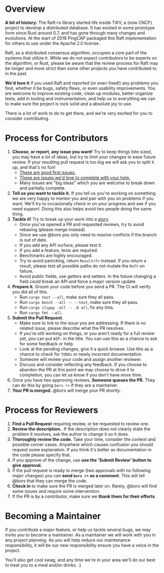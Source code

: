 # Overview


**A bit of history:** The Raft-rs library started life inside TiKV, a (now CNCF) project to develop a distributed database. It has existed in some prototype form since Rust around 0.7, and has gone through many changes and evolutions. At the start of 2018 PingCAP packaged this Raft implementation for others to use under the Apache 2.0 license.

Raft, as a distributed consensus algorithm, occupies a core part of the systems that utilize it. While we do not expect contributors to be experts on the algorithm, or Rust, please be aware that the review process for Raft may be longer and more strict than some other projects you have contributed to in the past.

**We'd love it** if you used Raft and reported (or even fixed!) any problems you find, whether it be bugs, safety flaws, or even usability improvements. You are welcome to improve existing code, clean up modules, better organize tests, add in tooling and instrumentation, and help us to everything we can to make sure the project is rock solid and a absolute joy to use.

There is a lot of work to do to get there, and we're very excited for you to consider contributing.

# Process for Contributors

1. **Choose, or report, any issue you want!** Try to keep things bite sized, you may have a lot of ideas, but try to limit your changes to ease future review. If your resulting pull request is too big we will ask you to split it up, and that's no fun!
    * [These are good first issues.](https://github.com/pingcap/raft-rs/labels/Good%20First%20Issue)
	* [These are issues we'd love to complete with your help.](https://github.com/pingcap/raft-rs/labels/Help%20Wanted)
	* Many issues are "big ideas" which you are welcome to break down and partially complete.
2. **Tell us you want to tackle it.** If you tell us you're working on something we are very happy to mentor you and pair with you on problems if you want. We'll try to occasionally check in on your progress and see if you need support. Doing this also helps avoid two people doing the same thing.
3. **Tackle it!** Try to break up your work into a [story](https://about.futurelearn.com/blog/telling-stories-with-your-git-history).
	* Once you've opened a PR and requested reviews, try to avoid rebasing (please merge instead).
	* Since we use @bors you only need to resolve conflicts if the branch is out of date.
	* If you add any API surface, please test it.
	* If you add a feature, tests are required.
	* Benchmarks are highly encouraged.
	* Try to avoid panicking, return `Result<T>` instead. If you return a result, please test all possible paths do not mutate the `Raft` on failure.
	* Avoid public fields, use getters and setters. In the future changing a field could break an API and force a major version update.
4. **Prepare it.** Groom your code before you send a PR. The CI will verify you did all of this.
	* Run `cargo test --all`, make sure they all pass.
	* Run `cargo bench --all -- --test`, make sure they all pass.
	* Run `cargo clippy -all -- -D all`, fix any lints.
	* Run `cargo fmt --all`.
5. **Submit the Pull Request.**
	* Make sure to link to the issue you are addressing. If there is no related issue, please describe what the PR resolves.
	* If you're still working on things, or you aren't ready for a full review yet, you can put `WIP:` in the title. You can use this as a chance to ask for some feedback or help.
	* Look at the pending changes, give it a quick browse. Use this as a chance to check for `TODOs` or newly incorrect documentation.
	* Someone will review your code and assign another reviewer.
	* Discuss and consider reflecting any feedback. If you choose to abandon the PR at this point we may choose to drive it to completion, you can let us know if you don't have more time.
6. Once you have two approving reviews, **Someone queues the PR.** They can do this by going `bors r+` if they are a maintainer.
7. **Your PR is merged.** @bors will merge your PR shortly.


# Process for Reviewers

1. **Find a Pull Request** requiring review, or be requested to review one.
2. **Review the description.**. If the description does not clearly state the problem it resolves, ask the author to change it so it does.
3. **Thoroughly review the code.** Take your time, consider the context and possible corner cases. Anywhere which causes confusion you should request some explanation. If you think it's better as documentation in the code please specify that.
4. If you approve of the change, use **use the 'Submit Review' button to give approval.**
5. If the pull request is ready to merge (two approvals with no following major changes) you can **send `bors r+` as a comment**. This will tell @bors that they can merge the code.
6. **Check in** to make sure the PR is merged later on. Rarely, @bors will find some issues and require some intervention.
6. If the PR is by a contributor, make sure we **thank them for their efforts**.

# Becoming a Maintainer

If you contribute a major feature, or help us tackle several bugs, we may invite you to become a maintainer. As a maintainer we will work with you in any project planning. As you will help reduce our maintenance responsibility, it will be our new responsibility ensure you have a voice in the project.

You'll also get cool swag, and any time we're in your area we'll do our best to treat you to a meal and/or drinks. :)


